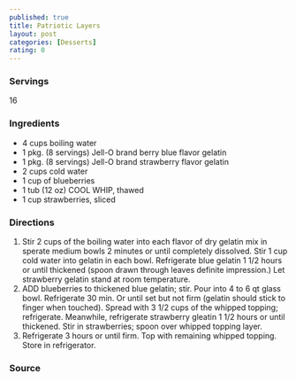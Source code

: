 ```yaml
---
published: true
title: Patriotic Layers
layout: post
categories: [Desserts]
rating: 0
---
```

### Servings
16

### Ingredients
- 4 cups boiling water
- 1 pkg. (8 servings) Jell-O brand berry blue flavor gelatin
- 1 pkg. (8 servings) Jell-O brand strawberry flavor gelatin
- 2 cups cold water
- 1 cup of blueberries
- 1 tub (12 oz) COOL WHIP, thawed
- 1 cup strawberries, sliced

### Directions
1. Stir 2 cups of the boiling water into each flavor of dry gelatin mix in sperate medium bowls 2 minutes or until completely dissolved.  Stir 1 cup cold water into gelatin in each bowl.   Refrigerate blue gelatin 1 1/2 hours or until thickened (spoon drawn through leaves definite impression.)  Let strawberry gelatin stand at room temperature.
2. ADD blueberries to thickened blue gelatin; stir.  Pour into 4 to 6 qt glass bowl.  Refrigerate 30 min.  Or until set but not firm (gelatin should stick to finger when touched).  Spread with 3 1/2 cups of the whipped topping; refrigerate.  Meanwhile, refrigerate strawberry gleatin 1 1/2 hours or until thickened.  Stir in strawberries; spoon over whipped topping layer.
3. Refrigerate 3 hours or until firm.  Top with remaining whipped topping.  Store in refrigerator.

### Source

